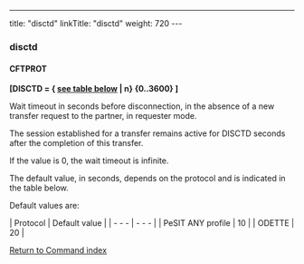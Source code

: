 ---
title: "disctd"
linkTitle: "disctd"
weight: 720
--- <span id="disctd"></span>

### disctd

#### **CFTPROT**

****[DISCTD = { <u>see table below</u> &#124; n} {0..3600}
]****

Wait timeout in seconds before disconnection, in the absence of a new
transfer request to the partner, in requester mode.

The session established for a transfer remains active for DISCTD seconds
after the completion of this transfer.

If the value is 0, the wait timeout is infinite.

The default value, in seconds, depends on the protocol and is
indicated in the table below.

Default values are:

| Protocol  | Default value |
| - - - | - - - |
| PeSIT ANY profile | 10  |
| ODETTE  | 20  |

[Return to Command index](../../)

